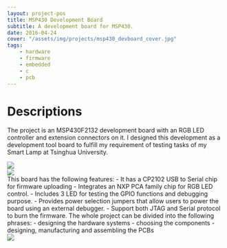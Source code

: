 ```yaml
---
layout: project-pos
title: MSP430 Development Board
subtitle: A development board for MSP430.
date: 2016-04-24
cover: "/assets/img/projects/msp430_devboard_cover.jpg"
tags:
    - hardware
    - firmware
    - embedded
    - c
    - pcb
---
```

# Descriptions
The project is an MSP430F2132 development board with an RGB LED controller and extension connectors on it. I designed this development as a development tool board to fulfill my requirement of testing tasks of my Smart Lamp at Tsinghua University.
<div class="row d-flex">
    <div class="col-lg-6">
        <img class="project-photo mx-auto my-2 my-md-4" src="{{ site.baseurl }}/assets/img/projects/msp430_devboard_3.jpg">
    </div>
    <div class="col-lg-6">
        <img class="project-photo mx-auto my-2 my-md-4" src="{{ site.baseurl }}/assets/img/projects/msp430_devboard_2.jpg">
    </div>
</div>
This board has the following features:
- It has a CP2102 USB to Serial chip for firmware uploading
- Integrates an NXP PCA family chip for RGB LED control.
- Includes 3 LED for testing the GPIO functions and debugging purpose.
- Provides power selection jumpers that allow users to power the board using an external debugger.
- Support both JTAG and Serial protocol to burn the firmware.
The whole project can be divided into the following phrases:
    - designing the hardware systems
    - choosing the components
    - designing, manufacturing and assembling the  PCBs
<div class="row d-flex">
    <div class="col-lg-11">
        <img class="project-photo mx-auto my-2 my-md-4" src="{{ site.baseurl }}/assets/img/projects/msp430_devboard_1.jpg">
    </div>
</div>
